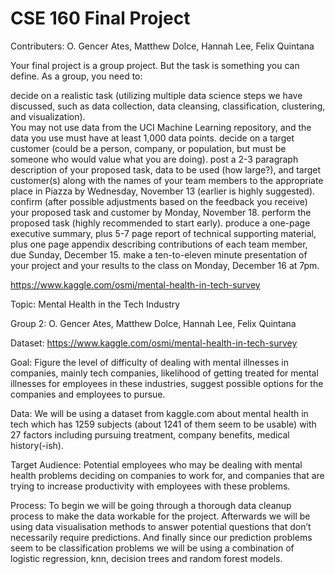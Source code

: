 # CSE 160 Final Project

Contributers: O. Gencer Ates, Matthew Dolce, Hannah Lee, Felix Quintana


Your final project is a group project.  But the task is something you can define.  As a group, you need to: 

decide on a realistic task (utilizing multiple data science steps we have discussed, such as data collection, data cleansing, classification, clustering, and visualization).  
You may not use data from the UCI Machine Learning repository, and the data you use must have at least 1,000 data points.
decide on a target customer (could be a person, company, or population, but must be someone who would value what you are doing).
post a 2-3 paragraph description of your proposed task, data to be used (how large?), and target customer(s) along with the names of your team members to the appropriate place in Piazza by Wednesday, November 13 (earlier is highly suggested).
confirm (after possible adjustments based on the feedback you receive) your proposed task and customer by Monday, November 18.
perform the proposed task (highly recommended to start early).
produce a one-page executive summary, plus 5-7 page report of technical supporting material, plus one page appendix describing contributions of each team member, due Sunday, December 15.
make a ten-to-eleven minute presentation of your project and your results to the class on Monday, December 16 at 7pm.




https://www.kaggle.com/osmi/mental-health-in-tech-survey

Topic: Mental Health in the Tech Industry

Group 2: O. Gencer Ates, Matthew Dolce, Hannah Lee, Felix Quintana

Dataset: https://www.kaggle.com/osmi/mental-health-in-tech-survey

Goal: Figure the level of difficulty of dealing with mental illnesses in companies, mainly tech companies, likelihood of getting treated for mental illnesses for employees in these industries, suggest possible options for the companies and employees to pursue.

Data: We will be using a dataset from kaggle.com about mental health in tech which has 1259 subjects (about 1241 of them seem to be usable) with 27 factors including pursuing treatment, company benefits, medical history(-ish).

Target Audience: Potential employees who may be dealing with mental health problems deciding on companies to work for, and companies that are trying to increase productivity with employees with these problems.

Process: To begin we will be going through a thorough data cleanup process to make the data workable for the project. Afterwards we will be using data visualisation methods to answer potential questions that don’t necessarily require predictions. And finally since our prediction problems seem to be classification problems we will be using a combination of logistic regression, knn, decision trees and random forest models.
